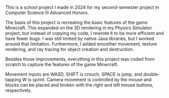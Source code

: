 This is a school project I made in 2024 for my second-semester project in Computer Science III Advanced Honors. 

The basis of this project is recreating the basic features of the game Minecraft. This expanded on the 3D rendering in my Physics Simulator project, but instead of copying my code, I rewrote it to be more efficient and have fewer bugs. I was still limited by native Java libraries, but I worked around that limitation. Furthermore, I added smoother movement, texture rendering, and ray tracing for object creation and destruction. 

Besides those improvements, everything in this project was coded from scratch to capture the features of the game Minecraft.

Movement inputs are WASD, SHIFT is crouch, SPACE is jump, and double-tapping W is sprint. Camera movement is controlled by the mouse and blocks can be placed and broken with the right and left mouse buttons, respectively.
